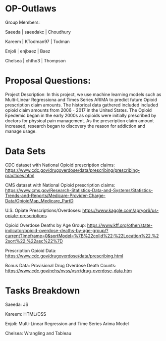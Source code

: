 # OP-Outlaws
Group Members: 

Saeeda | saeedakc | Choudhury

Kareem | KTodman97 | Todman

Enjoli | enjbaez | Baez

Chelsea | chtho3 | Thompson


# Proposal Questions:
Project Description: In this project, we use machine learning models such as Multi-Linear Regressiona and Times Series ARIMA to predict future Opioid prescription claim amounts. The historical data gathered included included opioid claim amounts from 2006 - 2017 in the United States. The Opioid Epedemic began in the early 2000s as opioids were initially prescribed by doctors for physical pain management. As the prescription claim amount increased, research began to discovery the reason for addiction and manage usage. 

# Data Sets
CDC dataset with National Opioid prescription claims: https://www.cdc.gov/drugoverdose/data/prescribing/prescribing-practices.html

CMS dataset with National Opioid prescription claims: https://www.cms.gov/Research-Statistics-Data-and-Systems/Statistics-Trends-and-Reports/Medicare-Provider-Charge-Data/OpioidMap_Medicare_PartD

U.S. Opiate Prescriptions/Overdoses: https://www.kaggle.com/apryor6/us-opiate-prescriptions

Opioid Overdose Deaths by Age Group: https://www.kff.org/other/state-indicator/opioid-overdose-deaths-by-age-group/?currentTimeframe=0&sortModel=%7B%22colId%22:%22Location%22,%22sort%22:%22asc%22%7D

Prescription Opioid Data: https://www.cdc.gov/drugoverdose/data/prescribing.html

Bonus Data: 
Provisional Drug Overdose Death Counts: https://www.cdc.gov/nchs/nvss/vsrr/drug-overdose-data.htm

# Tasks Breakdown
Saeeda: JS

Kareem: HTML/CSS

Enjoli: Multi-Linear Regression and Time Series Arima Model

Chelsea: Wrangling and Tableau
